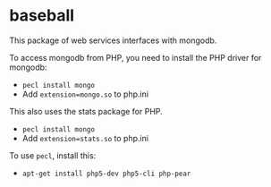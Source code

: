 baseball
========
This package of web services interfaces with mongodb.

To access mongodb from PHP, you need to install the PHP driver for mongodb:
* `pecl install mongo`
* Add `extension=mongo.so` to php.ini

This also uses the stats package for PHP.
* `pecl install mongo`
* Add `extension=stats.so` to php.ini

To use `pecl`, install this:
* `apt-get install php5-dev php5-cli php-pear`
